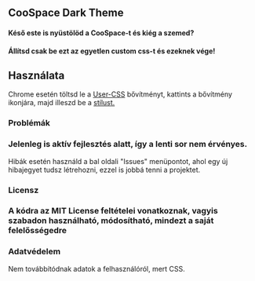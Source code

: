 <html>
<head>
</head>
<body>
<h2>CooSpace Dark Theme</h2>
<h4>Késő este is nyüstölöd a CooSpace-t és kiég a szemed?</h4>
<h4>Állítsd csak be ezt az egyetlen custom css-t és ezeknek vége!</h4>

<h2>Használata</h2>
<p>Chrome esetén töltsd le a <a href="https://chrome.google.com/webstore/detail/user-css/okpjlejfhacmgjkmknjhadmkdbcldfcb">User-CSS</a> bővítményt, kattints a bővítmény ikonjára, majd illeszd be a <a href="https://gitlab.com/elekakos2703/coospace-dark-theme/-/blob/master/main.css">stílust.</a></p>

<h3>Problémák</h3>
<h3 style="font-weight: bold">Jelenleg is aktív fejlesztés alatt, így a lenti sor nem érvényes.</h3>
<p>Hibák esetén használd a bal oldali "Issues" menüpontot, ahol egy új hibajegyet tudsz létrehozni, ezzel is jobbá tenni a projektet.</p>


<h3>Licensz<h3>
<p>A kódra az MIT License feltételei vonatkoznak, vagyis szabadon használható, módosítható, mindezt a saját felelősségedre</p>

<h3>Adatvédelem</h3>
<p>Nem továbbítódnak adatok a felhasználóról, mert CSS.</p>
</body>
</html>